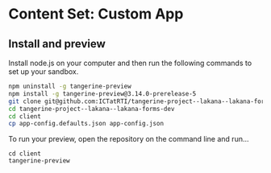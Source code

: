 # Content Set: Custom App 

## Install and preview
Install node.js on your computer and then run the following commands to set up your sandbox.

```bash
npm uninstall -g tangerine-preview
npm install -g tangerine-preview@3.14.0-prerelease-5
git clone git@github.com:ICTatRTI/tangerine-project--lakana--lakana-forms-dev.git
cd tangerine-project--lakana--lakana-forms-dev
cd client
cp app-config.defaults.json app-config.json
```

To run your preview, open the repository on the command line and run...
```
cd client
tangerine-preview
```


